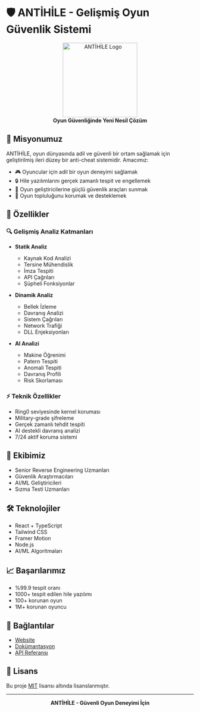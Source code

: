 # 🛡️ ANTİHİLE - Gelişmiş Oyun Güvenlik Sistemi

<div align="center">
  <img src="public/matrix.png" alt="ANTİHİLE Logo" width="200"/>
  <br/>
  <strong>Oyun Güvenliğinde Yeni Nesil Çözüm</strong>
</div>

## 🎯 Misyonumuz

ANTİHİLE, oyun dünyasında adil ve güvenli bir ortam sağlamak için geliştirilmiş ileri düzey bir anti-cheat sistemidir. Amacımız:

- 🎮 Oyuncular için adil bir oyun deneyimi sağlamak
- 🔒 Hile yazılımlarını gerçek zamanlı tespit ve engellemek
- 💪 Oyun geliştiricilerine güçlü güvenlik araçları sunmak
- 🤝 Oyun topluluğunu korumak ve desteklemek

## 🚀 Özellikler

### 🔍 Gelişmiş Analiz Katmanları

- **Statik Analiz**
  - Kaynak Kod Analizi
  - Tersine Mühendislik
  - İmza Tespiti
  - API Çağrıları
  - Şüpheli Fonksiyonlar

- **Dinamik Analiz**
  - Bellek İzleme
  - Davranış Analizi
  - Sistem Çağrıları
  - Network Trafiği
  - DLL Enjeksiyonları

- **AI Analizi**
  - Makine Öğrenimi
  - Patern Tespiti
  - Anomali Tespiti
  - Davranış Profili
  - Risk Skorlaması

### ⚡ Teknik Özellikler

- Ring0 seviyesinde kernel koruması
- Military-grade şifreleme
- Gerçek zamanlı tehdit tespiti
- AI destekli davranış analizi
- 7/24 aktif koruma sistemi

## 👥 Ekibimiz

- Senior Reverse Engineering Uzmanları
- Güvenlik Araştırmacıları
- AI/ML Geliştiricileri
- Sızma Testi Uzmanları

## 🛠️ Teknolojiler

- React + TypeScript
- Tailwind CSS
- Framer Motion
- Node.js
- AI/ML Algoritmaları

## 📈 Başarılarımız

- %99.9 tespit oranı
- 1000+ tespit edilen hile yazılımı
- 100+ korunan oyun
- 1M+ korunan oyuncu

## 🔗 Bağlantılar

- [Website](https://antihile.com)
- [Dokümantasyon](https://docs.antihile.com)
- [API Referansı](https://api.antihile.com)

## 📝 Lisans

Bu proje [MIT](LICENSE) lisansı altında lisanslanmıştır.

---

<div align="center">
  <strong>ANTİHİLE - Güvenli Oyun Deneyimi İçin</strong>
</div>
